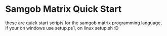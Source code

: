 # Samgob Matrix Quick Start

these are quick start scripts for the samgob matrix programming language,
if your on windows use setup.ps1, on linux setup.sh :D
